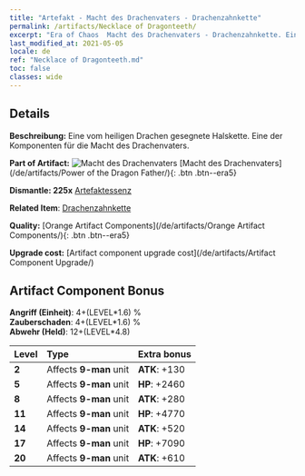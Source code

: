 ```yaml
---
title: "Artefakt - Macht des Drachenvaters - Drachenzahnkette"
permalink: /artifacts/Necklace of Dragonteeth/
excerpt: "Era of Chaos  Macht des Drachenvaters - Drachenzahnkette. Eine vom heiligen Drachen gesegnete Halskette. Eine der Komponenten für die Macht des Drachenvaters."
last_modified_at: 2021-05-05
locale: de
ref: "Necklace of Dragonteeth.md"
toc: false
classes: wide
---
```




## Details

 **Beschreibung:** Eine vom heiligen Drachen gesegnete Halskette. Eine der Komponenten für die Macht des Drachenvaters.

 **Part of Artifact:** ![Macht des Drachenvaters](/images/t/icon_artifact_40.png) [Macht des Drachenvaters](/de/artifacts/Power of the Dragon Father/){: .btn .btn--era5}

 **Dismantle: 225x** [Artefaktessenz](/ItemsDE/con_905/)

 **Related Item**: [Drachenzahnkette](/ItemsDE/art_149/)

 **Quality:** [Orange Artifact Components](/de/artifacts/Orange Artifact Components/){: .btn .btn--era5}

 **Upgrade cost:** [Artifact component upgrade cost](/de/artifacts/Artifact Component Upgrade/)

## Artifact Component Bonus

  **Angriff (Einheit)**: 4+(LEVEL\*1.6) %<br/>**Zauberschaden**: 4+(LEVEL\*1.6) %<br/>**Abwehr (Held)**: 12+(LEVEL\*4.8)

  |  Level  | Type |    Extra bonus  | 
  |:--------|:-----|:----------------| 
  | **2** | Affects **9-man** unit | **ATK**: +130 | 
  | **5** | Affects **9-man** unit | **HP**: +2460 | 
  | **8** | Affects **9-man** unit | **ATK**: +280 | 
  | **11** | Affects **9-man** unit | **HP**: +4770 | 
  | **14** | Affects **9-man** unit | **ATK**: +520 | 
  | **17** | Affects **9-man** unit | **HP**: +7090 | 
  | **20** | Affects **9-man** unit | **ATK**: +610 | 
